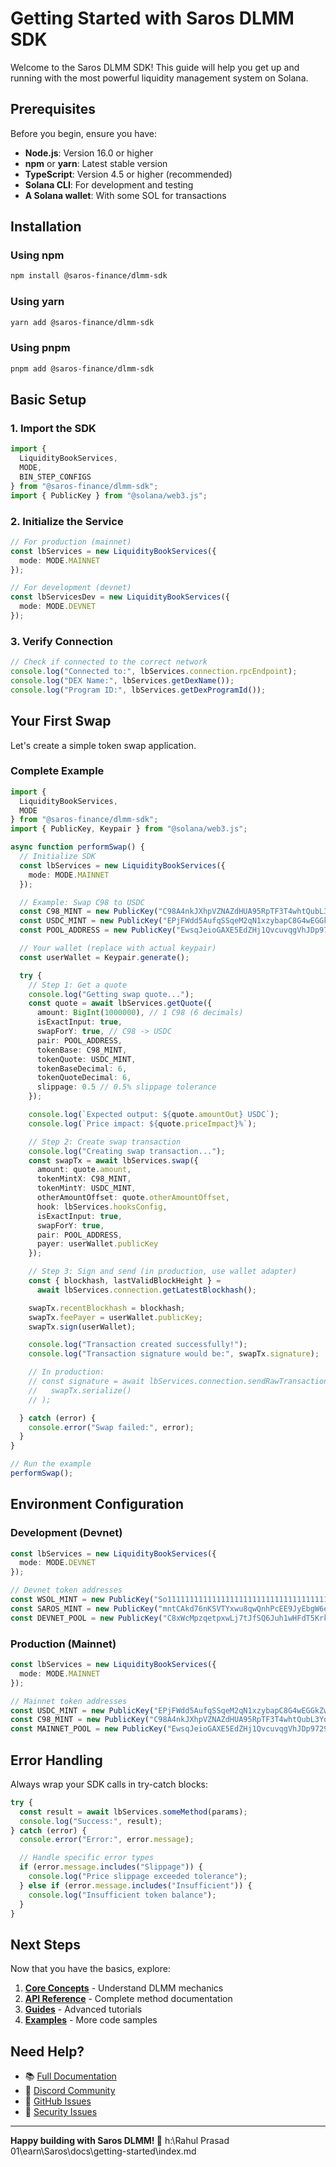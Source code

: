 # Getting Started with Saros DLMM SDK

Welcome to the Saros DLMM SDK! This guide will help you get up and running with the most powerful liquidity management system on Solana.

## Prerequisites

Before you begin, ensure you have:

- **Node.js**: Version 16.0 or higher
- **npm** or **yarn**: Latest stable version
- **TypeScript**: Version 4.5 or higher (recommended)
- **Solana CLI**: For development and testing
- **A Solana wallet**: With some SOL for transactions

## Installation

### Using npm
```bash
npm install @saros-finance/dlmm-sdk
```

### Using yarn
```bash
yarn add @saros-finance/dlmm-sdk
```

### Using pnpm
```bash
pnpm add @saros-finance/dlmm-sdk
```

## Basic Setup

### 1. Import the SDK

```typescript
import {
  LiquidityBookServices,
  MODE,
  BIN_STEP_CONFIGS
} from "@saros-finance/dlmm-sdk";
import { PublicKey } from "@solana/web3.js";
```

### 2. Initialize the Service

```typescript
// For production (mainnet)
const lbServices = new LiquidityBookServices({
  mode: MODE.MAINNET
});

// For development (devnet)
const lbServicesDev = new LiquidityBookServices({
  mode: MODE.DEVNET
});
```

### 3. Verify Connection

```typescript
// Check if connected to the correct network
console.log("Connected to:", lbServices.connection.rpcEndpoint);
console.log("DEX Name:", lbServices.getDexName());
console.log("Program ID:", lbServices.getDexProgramId());
```

## Your First Swap

Let's create a simple token swap application.

### Complete Example

```typescript
import {
  LiquidityBookServices,
  MODE
} from "@saros-finance/dlmm-sdk";
import { PublicKey, Keypair } from "@solana/web3.js";

async function performSwap() {
  // Initialize SDK
  const lbServices = new LiquidityBookServices({
    mode: MODE.MAINNET
  });

  // Example: Swap C98 to USDC
  const C98_MINT = new PublicKey("C98A4nkJXhpVZNAZdHUA95RpTF3T4whtQubL3YobiUX9");
  const USDC_MINT = new PublicKey("EPjFWdd5AufqSSqeM2qN1xzybapC8G4wEGGkZwyTDt1v");
  const POOL_ADDRESS = new PublicKey("EwsqJeioGAXE5EdZHj1QvcuvqgVhJDp9729H5wjh28DD");

  // Your wallet (replace with actual keypair)
  const userWallet = Keypair.generate();

  try {
    // Step 1: Get a quote
    console.log("Getting swap quote...");
    const quote = await lbServices.getQuote({
      amount: BigInt(1000000), // 1 C98 (6 decimals)
      isExactInput: true,
      swapForY: true, // C98 -> USDC
      pair: POOL_ADDRESS,
      tokenBase: C98_MINT,
      tokenQuote: USDC_MINT,
      tokenBaseDecimal: 6,
      tokenQuoteDecimal: 6,
      slippage: 0.5 // 0.5% slippage tolerance
    });

    console.log(`Expected output: ${quote.amountOut} USDC`);
    console.log(`Price impact: ${quote.priceImpact}%`);

    // Step 2: Create swap transaction
    console.log("Creating swap transaction...");
    const swapTx = await lbServices.swap({
      amount: quote.amount,
      tokenMintX: C98_MINT,
      tokenMintY: USDC_MINT,
      otherAmountOffset: quote.otherAmountOffset,
      hook: lbServices.hooksConfig,
      isExactInput: true,
      swapForY: true,
      pair: POOL_ADDRESS,
      payer: userWallet.publicKey
    });

    // Step 3: Sign and send (in production, use wallet adapter)
    const { blockhash, lastValidBlockHeight } =
      await lbServices.connection.getLatestBlockhash();

    swapTx.recentBlockhash = blockhash;
    swapTx.feePayer = userWallet.publicKey;
    swapTx.sign(userWallet);

    console.log("Transaction created successfully!");
    console.log("Transaction signature would be:", swapTx.signature);

    // In production:
    // const signature = await lbServices.connection.sendRawTransaction(
    //   swapTx.serialize()
    // );

  } catch (error) {
    console.error("Swap failed:", error);
  }
}

// Run the example
performSwap();
```

## Environment Configuration

### Development (Devnet)

```typescript
const lbServices = new LiquidityBookServices({
  mode: MODE.DEVNET
});

// Devnet token addresses
const WSOL_MINT = new PublicKey("So11111111111111111111111111111111111111112");
const SAROS_MINT = new PublicKey("mntCAkd76nKSVTYxwu8qwQnhPcEE9JyEbgW6eEpwr1N");
const DEVNET_POOL = new PublicKey("C8xWcMpzqetpxwLj7tJfSQ6Juh1wHFdT5KrkwdYPQB");
```

### Production (Mainnet)

```typescript
const lbServices = new LiquidityBookServices({
  mode: MODE.MAINNET
});

// Mainnet token addresses
const USDC_MINT = new PublicKey("EPjFWdd5AufqSSqeM2qN1xzybapC8G4wEGGkZwyTDt1v");
const C98_MINT = new PublicKey("C98A4nkJXhpVZNAZdHUA95RpTF3T4whtQubL3YobiUX9");
const MAINNET_POOL = new PublicKey("EwsqJeioGAXE5EdZHj1QvcuvqgVhJDp9729H5wjh28DD");
```

## Error Handling

Always wrap your SDK calls in try-catch blocks:

```typescript
try {
  const result = await lbServices.someMethod(params);
  console.log("Success:", result);
} catch (error) {
  console.error("Error:", error.message);

  // Handle specific error types
  if (error.message.includes("Slippage")) {
    console.log("Price slippage exceeded tolerance");
  } else if (error.message.includes("Insufficient")) {
    console.log("Insufficient token balance");
  }
}
```

## Next Steps

Now that you have the basics, explore:

1. **[Core Concepts](../core-concepts/)** - Understand DLMM mechanics
2. **[API Reference](../api-reference/)** - Complete method documentation
3. **[Guides](../guides/)** - Advanced tutorials
4. **[Examples](../examples/)** - More code samples

## Need Help?

- 📚 [Full Documentation](../)
- 💬 [Discord Community](https://discord.gg/saros)
- 🐛 [GitHub Issues](https://github.com/saros-xyz/dlmm-sdk/issues)
- 📧 [Security Issues](../security/security-disclosure.md)

---

**Happy building with Saros DLMM! 🚀**</content>
<parameter name="filePath">h:\Rahul Prasad 01\earn\Saros\docs\getting-started\index.md
